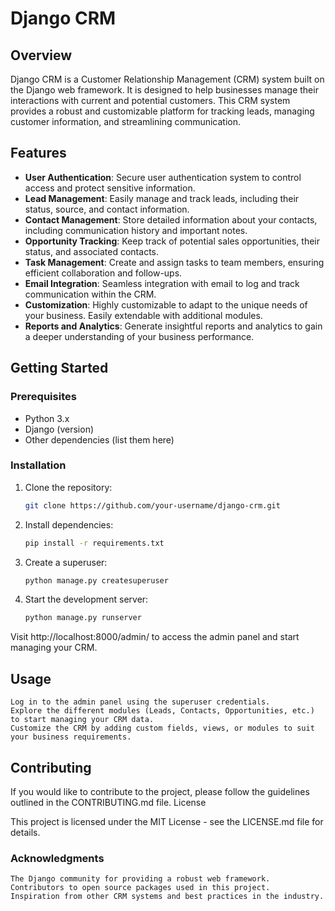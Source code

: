 # Django CRM

## Overview

Django CRM is a Customer Relationship Management (CRM) system built on the Django web framework. It is designed to help businesses manage their interactions with current and potential customers. This CRM system provides a robust and customizable platform for tracking leads, managing customer information, and streamlining communication.

## Features

- **User Authentication**: Secure user authentication system to control access and protect sensitive information.
- **Lead Management**: Easily manage and track leads, including their status, source, and contact information.
- **Contact Management**: Store detailed information about your contacts, including communication history and important notes.
- **Opportunity Tracking**: Keep track of potential sales opportunities, their status, and associated contacts.
- **Task Management**: Create and assign tasks to team members, ensuring efficient collaboration and follow-ups.
- **Email Integration**: Seamless integration with email to log and track communication within the CRM.
- **Customization**: Highly customizable to adapt to the unique needs of your business. Easily extendable with additional modules.
- **Reports and Analytics**: Generate insightful reports and analytics to gain a deeper understanding of your business performance.

## Getting Started

### Prerequisites

- Python 3.x
- Django (version)
- Other dependencies (list them here)

### Installation

1. Clone the repository:

   ```bash
   git clone https://github.com/your-username/django-crm.git

2. Install dependencies:
   
   ```bash
   pip install -r requirements.txt


4. Create a superuser:
   
   ```bash
   python manage.py createsuperuser


6. Start the development server:

   ```bash
   python manage.py runserver

Visit http://localhost:8000/admin/ to access the admin panel and start managing your CRM.

## Usage

    Log in to the admin panel using the superuser credentials.
    Explore the different modules (Leads, Contacts, Opportunities, etc.) to start managing your CRM data.
    Customize the CRM by adding custom fields, views, or modules to suit your business requirements.

## Contributing

 If you would like to contribute to the project, please follow the guidelines outlined in the CONTRIBUTING.md file.
License

 This project is licensed under the MIT License - see the LICENSE.md file for details.
### Acknowledgments
    

    The Django community for providing a robust web framework.
    Contributors to open source packages used in this project.
    Inspiration from other CRM systems and best practices in the industry.
